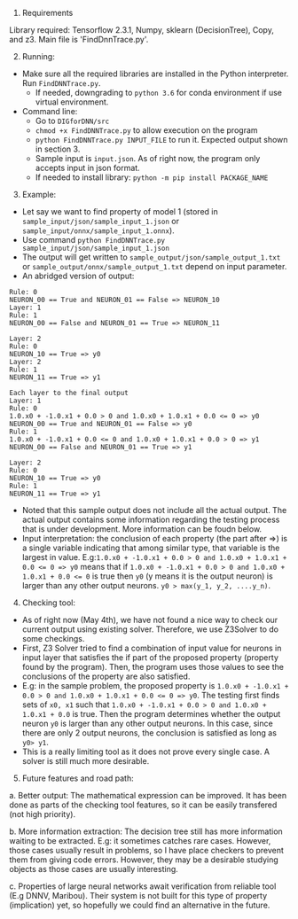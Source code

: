 1. Requirements

Library required: Tensorflow 2.3.1, Numpy, sklearn (DecisionTree), Copy, and z3.
Main file is 'FindDnnTrace.py'.

2. Running:
- Make sure all the required libraries are installed in the Python interpreter. Run `FindDNNTrace.py`.
    + If needed, downgrading to `python 3.6` for conda environment if use virtual environment.  
-   Command line: 
    + Go to `DIGforDNN/src`
    + `chmod +x FindDNNTrace.py` to allow execution on the program
    + `python FindDNNTrace.py INPUT_FILE` to run it. Expected output shown in section 3.
    + Sample input is `input.json`. As of right now, the program only accepts input in json format. 
    + If needed to install library: `python -m pip install PACKAGE_NAME`

3. Example:
- Let say we want to find property of model 1 (stored in `sample_input/json/sample_input_1.json` or `sample_input/onnx/sample_input_1.onnx`).
- Use command `python FindDNNTrace.py sample_input/json/sample_input_1.json`
- The output will get written to `sample_output/json/sample_output_1.txt` or `sample_output/onnx/sample_output_1.txt` depend on input parameter.
- An abridged version of output:
```Layer: 1
Rule: 0
NEURON_00 == True and NEURON_01 == False => NEURON_10
Layer: 1
Rule: 1
NEURON_00 == False and NEURON_01 == True => NEURON_11

Layer: 2
Rule: 0
NEURON_10 == True => y0
Layer: 2
Rule: 1
NEURON_11 == True => y1

Each layer to the final output
Layer: 1
Rule: 0
1.0.x0 + -1.0.x1 + 0.0 > 0 and 1.0.x0 + 1.0.x1 + 0.0 <= 0 => y0
NEURON_00 == True and NEURON_01 == False => y0
Rule: 1
1.0.x0 + -1.0.x1 + 0.0 <= 0 and 1.0.x0 + 1.0.x1 + 0.0 > 0 => y1
NEURON_00 == False and NEURON_01 == True => y1

Layer: 2
Rule: 0
NEURON_10 == True => y0
Rule: 1
NEURON_11 == True => y1

```

- Noted that this sample output does not include all the actual output. The actual output contains some information regarding the testing process that is under development. More information can be foudn below.
- Input interpretation: the conclusion of each property (the part after =>) is a single variable indicating that among similar type, that variable is the largest in value. E.g:`1.0.x0 + -1.0.x1 + 0.0 > 0 and 1.0.x0 + 1.0.x1 + 0.0 <= 0 => y0` means that if `1.0.x0 + -1.0.x1 + 0.0 > 0 and 1.0.x0 + 1.0.x1 + 0.0 <= 0` is true then `y0` (y means it is the output neuron) is larger than any other output neurons. `y0 > max(y_1, y_2, ....y_n)`.
4. Checking tool:
- As of right now (May 4th), we have not found a nice way to check our current output using existing solver. Therefore, we use Z3Solver to do some checkings.
- First, Z3 Solver tried to find a combination of input value for neurons in input layer that satisfies the if part of the proposed property (property found by the program). Then, the program uses those values to see the conclusions of the property are also satisfied.
- E.g: in the sample problem, the proposed property is `1.0.x0 + -1.0.x1 + 0.0 > 0 and 1.0.x0 + 1.0.x1 + 0.0 <= 0 => y0`. The testing first finds sets of `x0, x1` such that `1.0.x0 + -1.0.x1 + 0.0 > 0 and 1.0.x0 + 1.0.x1 + 0.0` is true. Then the program determines whether the output neuron `y0` is larger than any other output neurons. In this case, since there are only 2 output neurons, the conclusion is satisfied as long as `y0> y1`. 
- This is a really limiting tool as it does not prove every single case. A solver is still much more desirable.

5. Future features and road path:

a. Better output: The mathematical expression can be improved. It has been done as parts of the checking tool features, so it can be easily transfered (not high priority).

b. More information extraction: The decision tree still has more information waiting to be extracted. E.g: it sometimes catches rare cases. However, those cases usually result in problems, so I have place checkers to prevent them from giving code errors. However, they may be a desirable studying objects as those cases are usually interesting. 

c. Properties of large neural networks await verification from reliable tool (E.g DNNV, Maribou). Their system is not built for this type of property (implication) yet, so hopefully we could find an alternative in the future. 


